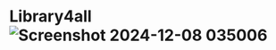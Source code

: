 # Library4all![Screenshot 2024-12-08 035006](https://github.com/user-attachments/assets/e07a46b1-ba61-4665-992a-d0f24d49dc49)
